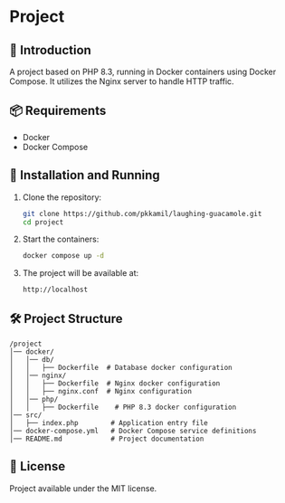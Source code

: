# Project

## 📌 Introduction
A project based on PHP 8.3, running in Docker containers using Docker Compose. It utilizes the Nginx server to handle HTTP traffic.

## 📦 Requirements
- Docker
- Docker Compose

## 🚀 Installation and Running
1. Clone the repository:
   ```sh
   git clone https://github.com/pkkamil/laughing-guacamole.git
   cd project
   ```
2. Start the containers:
   ```sh
   docker compose up -d
   ```
3. The project will be available at:
   ```
   http://localhost
   ```

## 🛠 Project Structure
```
/project
│── docker/
│   │── db/
│   │   ├── Dockerfile  # Database docker configuration
│   │── nginx/
│   │   ├── Dockerfile  # Nginx docker configuration
│   │   ├── nginx.conf  # Nginx configuration
│   │── php/
│   │   ├── Dockerfile    # PHP 8.3 docker configuration
│── src/
│   ├── index.php        # Application entry file
│── docker-compose.yml   # Docker Compose service definitions
│── README.md            # Project documentation
```

## 📜 License
Project available under the MIT license.

